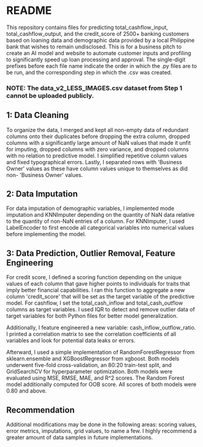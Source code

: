 # README
This repository contains files for predicting total_cashflow_input, total_cashflow_output, and the credit_score of 2500+ banking customers based on loaning data and demographic data provided by a local Philippine bank that wishes to remain undisclosed. This is for a business pitch to create an AI model and website to automate customer inputs and profiling to significantly speed up loan processing and approval. The single-digit prefixes before each file name indicate the order in which the .py files are to be run, and the corresponding step in which the .csv was created. 

### NOTE: The data_v2_LESS_IMAGES.csv dataset from Step 1 cannot be uploaded publicly.

## 1: Data Cleaning
To organize the data, I merged and kept all non-empty data of redundant columns onto their duplicates before dropping the extra column, dropped columns with a significantly large amount of NaN values that made it unfit for imputing, dropped columns with zero variance, and dropped columns with no relation to predictive model. I simplified repetitive column values and fixed typographical errors. Lastly, I separated rows with 'Business Owner' values as these have column values unique to themselves as did non- 'Business Owner' values.

## 2: Data Imputation
For data imputation of demographic variables, I implemented mode imputation and KNNImputer depending on the quantity of NaN data relative to the quantity of non-NaN entries of a column. For KNNImputer, I used LabelEncoder to first encode all categorical variables into numerical values before implementing the model.

## 3: Data Prediction, Outlier Removal, Feature Engineering
For credit score, I defined a scoring function depending on the unique values of each column that gave higher points to individuals for traits that imply better financial capabilities. I ran this function to aggregate a new column 'credit_score' that will be set as the target variable of the predictive model. For cashflow, I set the total_cash_inflow and total_cash_outflow columns as target variables. I used IQR to detect and remove outlier data of target variables for both Python files for better model generalization. 

Additionally, I feature engineered a new variable: cash_inflow_outflow_ratio. I printed a correlation matrix to see the correlation coefficients of all variables and look for potential data leaks or errors.

Afterward, I used a simple implementation of RandomForestRegressor from sklearn.ensemble and XGBoostRegressor from xgboost. Both models underwent five-fold cross-validation, an 80:20 train-test split, and GridSearchCV for hyperparameter optimization. Both models were evaluated using MSE, RMSE, MAE, and R^2 scores. The Random Forest model additionally computed for OOB score. All scores of both models were 0.80 and above.


## Recommendation
Additional modifications may be done in the following areas: scoring values, error metrics, imputations, grid values, to name a few. I highly recommend a greater amount of data samples in future implementations.
